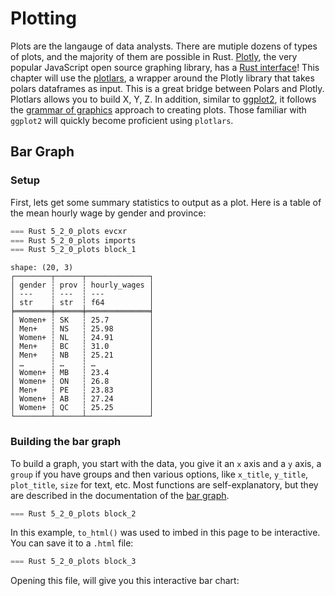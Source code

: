 # Plotting

Plots are the langauge of data analysts. There are mutiple dozens of types of plots, and the majority of them are possible in Rust. [Plotly](https://plotly.com/javascript/), the very popular JavaScript open source graphing library, has a [Rust interface](https://github.com/plotly/plotly.rs)! This chapter will use the [plotlars](https://github.com/alceal/plotlars), a wrapper around the Plotly library that takes polars dataframes as input. This is a great bridge between Polars and Plotly. Plotlars allows you to build X, Y, Z. In addition, similar to [ggplot2](https://ggplot2.tidyverse.org/), it follows the [grammar of graphics](https://ggplot2-book.org/mastery.html) approach to creating plots. Those familiar with `ggplot2` will quickly become proficient using `plotlars`.

## Bar Graph

### Setup

First, lets get some summary statistics to output as a plot. Here is a table of the mean hourly wage by gender and province:

```rust
=== Rust 5_2_0_plots evcxr
=== Rust 5_2_0_plots imports
=== Rust 5_2_0_plots block_1
```

```
shape: (20, 3)
┌────────┬──────┬──────────────┐
│ gender ┆ prov ┆ hourly_wages │
│ ---    ┆ ---  ┆ ---          │
│ str    ┆ str  ┆ f64          │
╞════════╪══════╪══════════════╡
│ Women+ ┆ SK   ┆ 25.7         │
│ Men+   ┆ NS   ┆ 25.98        │
│ Women+ ┆ NL   ┆ 24.91        │
│ Men+   ┆ BC   ┆ 31.0         │
│ Men+   ┆ NB   ┆ 25.21        │
│ …      ┆ …    ┆ …            │
│ Women+ ┆ MB   ┆ 23.4         │
│ Women+ ┆ ON   ┆ 26.8         │
│ Men+   ┆ PE   ┆ 23.83        │
│ Women+ ┆ AB   ┆ 27.24        │
│ Women+ ┆ QC   ┆ 25.25        │
└────────┴──────┴──────────────┘
```

### Building the bar graph

To build a graph, you start with the data, you give it an `x` axis and a `y` axis, a `group` if you have groups and then various options, like `x_title`, `y_title`, `plot_title`, `size` for text, etc. Most functions are self-explanatory, but they are described in the documentation of the [bar graph](https://docs.rs/plotlars/latest/plotlars/struct.BarPlot.html).

```Rust
=== Rust 5_2_0_plots block_2
```

In this example, `to_html()` was used to imbed in this page to be interactive. You can save it to a `.html` file:

```Rust
=== Rust 5_2_0_plots block_3
```

Opening this file, will give you this interactive bar chart:

<div>
<script src="https://cdn.plot.ly/plotly-2.12.1.min.js"></script>
<script src="https://cdn.jsdelivr.net/npm/mathjax@3.2.2/es5/tex-svg.js"></script>
<script src="https://cdn.jsdelivr.net/npm/mathjax@3.2.0/es5/tex-mml-chtml.js"></script>
    
<div id="plotly-html-element" class="plotly-graph-div" style="height:100%; width:100%;"></div>

<script type="module">
    const graph_div = document.getElementById("plotly-html-element");
    await Plotly.newPlot(graph_div, {"data":[{"type":"bar","x":["NS","BC","NB","ON","MB","QC","NL","SK","AB","PE"],"y":[25.98,31.0,25.21,30.86,26.45,28.11,29.76,30.04,34.56,23.83],"name":"Men+","orientation":"v","marker":{"color":"rgb(255, 127, 80)"}},{"type":"bar","x":["SK","NL","NB","BC","NS","PE","MB","ON","AB","QC"],"y":[25.7,24.91,22.66,25.84,23.13,22.96,23.4,26.8,27.24,25.25],"name":"Women+","orientation":"v","marker":{"color":"rgb(64, 224, 208)"}}],"layout":{"title":{"text":"Hourly wages by gender and province","font":{"family":"Arial","size":18,"color":"rgb(0, 0, 0)"},"x":0.5,"y":0.9},"legend":{"orientation":"h","x":0.4,"y":1.0,"title":{"text":"gender","font":{"family":"Arial","size":15,"color":"rgb(0, 0, 0)"},"x":0.5,"y":0.9}},"barmode":"group"},"config":{},"frames":null});
</script>
</div>

Instead of the `to_html()`, you can also write an image using this syntax: `.write_image("./data/output/out.png", 800, 600, 1.0).unwrap()`

## Scatter Plot

### Setup




```rust
=== Rust 5_2_0_plots evcxr
=== Rust 5_2_0_plots imports
=== Rust 5_2_0_plots block_1
```

```
shape: (20, 3)
┌────────┬──────┬──────────────┐
│ gender ┆ prov ┆ hourly_wages │
│ ---    ┆ ---  ┆ ---          │
│ str    ┆ str  ┆ f64          │
╞════════╪══════╪══════════════╡
│ Women+ ┆ SK   ┆ 25.7         │
│ Men+   ┆ NS   ┆ 25.98        │
│ Women+ ┆ NL   ┆ 24.91        │
│ Men+   ┆ BC   ┆ 31.0         │
│ Men+   ┆ NB   ┆ 25.21        │
│ …      ┆ …    ┆ …            │
│ Women+ ┆ MB   ┆ 23.4         │
│ Women+ ┆ ON   ┆ 26.8         │
│ Men+   ┆ PE   ┆ 23.83        │
│ Women+ ┆ AB   ┆ 27.24        │
│ Women+ ┆ QC   ┆ 25.25        │
└────────┴──────┴──────────────┘
```


## EVCXR / Jupyter!